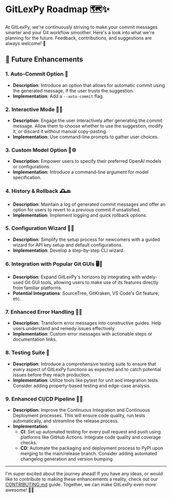 
# GitLexPy Roadmap 🗺️✨

At GitLexPy, we're continuously striving to make your commit messages smarter and your Git workflow smoother. Here's a look into what we're planning for the future. Feedback, contributions, and suggestions are always welcome! 🌱

## 🎯 Future Enhancements

### 1. Auto-Commit Option 🚀
- **Description**: Introduce an option that allows for automatic commit using the generated message, if the user trusts the suggestion.
- **Implementation**: Add a `--auto-commit` flag.

### 2. Interactive Mode 🤖💬
- **Description**: Engage the user interactively after generating the commit message. Allow them to choose whether to use the suggestion, modify it, or discard it without manual copy-pasting.
- **Implementation**: Use command-line prompts to gather user choices.

### 3. Custom Model Option 🧠⚙️
- **Description**: Empower users to specify their preferred OpenAI models or configurations.
- **Implementation**: Introduce a command-line argument for model specification.

### 4. History & Rollback 🕰️🔙
- **Description**: Maintain a log of generated commit messages and offer an option for users to revert to a previous commit if unsatisfied.
- **Implementation**: Implement logging and quick rollback options.

### 5. Configuration Wizard 🧙‍♂️
- **Description**: Simplify the setup process for newcomers with a guided wizard for API key setup and default configurations.
- **Implementation**: Develop a step-by-step CLI wizard.

### 6. Integration with Popular Git GUIs 🖥️🔌
- **Description**: Expand GitLexPy's horizons by integrating with widely-used Git GUI tools, allowing users to make use of its features directly from familiar platforms.
- **Potential Integrations**: SourceTree, GitKraken, VS Code's Git feature, etc.

### 7. Enhanced Error Handling 🚫🔧
- **Description**: Transform error messages into constructive guides. Help users understand and remedy issues effectively.
- **Implementation**: Custom error messages with actionable steps or documentation links.

### 8. Testing Suite 🧪
- **Description**: Introduce a comprehensive testing suite to ensure that every aspect of GitLexPy functions as expected and to catch potential issues before they reach production.
- **Implementation**: Utilize tools like pytest for unit and integration tests. Consider adding property-based testing and edge-case analysis.

### 9. Enhanced CI/CD Pipeline 🔄🚀
- **Description**: Improve the Continuous Integration and Continuous Deployment processes. This will ensure code quality, run tests automatically, and streamline the release process.
- **Implementation**:
  - **CI**: Set up automated testing for every pull request and push using platforms like GitHub Actions. Integrate code quality and coverage checks.
  - **CD**: Automate the packaging and deployment process to PyPI upon merging to the main/release branch. Consider adding automated changelog generation and version bumping.

---

I'm super excited about the journey ahead! If you have any ideas, or would like to contribute to making these enhancements a reality, check out our [CONTRIBUTING.md](CONTRIBUTING.md) guide. Together, we can make GitLexPy even more awesome! 🌟🤝
